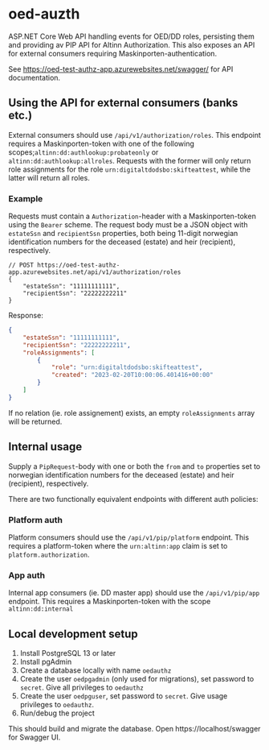 # oed-auzth
ASP.NET Core Web API handling events for OED/DD roles, persisting them and providing av PIP API for Altinn Authorization. This also exposes an API for external consumers requiring Maskinporten-authentication.

See https://oed-test-authz-app.azurewebsites.net/swagger/ for API documentation.


## Using the API for external consumers (banks etc.)

External consumers should use `/api/v1/authorization/roles`. This endpoint requires a Maskinporten-token with one of the following scopes;`altinn:dd:authlookup:probateonly` or `altinn:dd:authlookup:allroles`. Requests with the former will only return role assignments for the role `urn:digitaltdodsbo:skifteattest`, while the latter will return all roles.

### Example

Requests must contain a `Authorization`-header with a Maskinporten-token using the `Bearer` scheme. The request body must be a JSON object with `estateSsn` and `recipientSsn` properties, both being 11-digit norwegian identification numbers for the deceased (estate) and heir (recipient), respectively.

```jsonc
// POST https://oed-test-authz-app.azurewebsites.net/api/v1/authorization/roles
{
    "estateSsn": "11111111111",
    "recipientSsn": "22222222211"
}
```

Response:
```json
{
    "estateSsn": "11111111111",
    "recipientSsn": "22222222211",
    "roleAssignments": [
        {
            "role": "urn:digitaltdodsbo:skifteattest",
            "created": "2023-02-20T10:00:06.401416+00:00"
        }
    ]
}
```

If no relation (ie. role assignement) exists, an empty `roleAssignments` array will be returned.

## Internal usage 

Supply a `PipRequest`-body with one or both the `from` and `to` properties set to norwegian identification numbers for the deceased (estate) and heir (recipient), respectively.

There are two functionally equivalent endpoints with different auth policies:

### Platform auth

Platform consumers should use the `/api/v1/pip/platform` endpoint. This requires a platform-token where the `urn:altinn:app` claim is set to `platform.authorization`. 

### App auth

Internal app consumers (ie. DD master app) should use the `/api/v1/pip/app` endpoint. This requires a Maskinporten-token with the scope `altinn:dd:internal`


## Local development setup

1. Install PostgreSQL 13 or later
2. Install pgAdmin
4. Create a database locally with name `oedauthz`
3. Create the user `oedpgadmin` (only used for migrations), set password to `secret`. Give all privileges to `oedauthz`
4. Create the user `oedpguser`, set password to `secret`. Give usage privileges to `oedauthz`.
5. Run/debug the project

This should build and migrate the database. Open https://localhost/swagger for Swagger UI.
